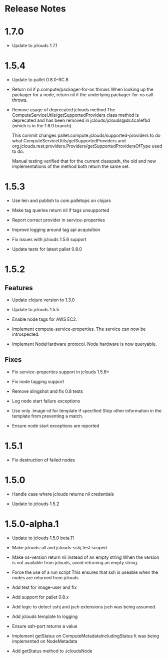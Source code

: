 # Release Notes

# 1.7.0

- Update to jclouds 1.7.1

# 1.5.4

- Update to pallet 0.8.0-RC.8

- Return nil if p.compute/packager-for-os throws
  When looking up the packager for a node, return nil if the underlying
  packager-for-os call throws.

- Remove usage of deprecated jclouds method
  The ComputeServiceUtils/getSupportedProviders class method is deprecated
  and has been removed in jclouds/jclouds@dc4ca1efbd (which is in the 1.6.0
  branch).

  This commit changes pallet.compute.jclouds/supported-providers to do what
  ComputeServiceUtils/getSupportedProviders and
  org.jclouds.rest.providers.Providers/getSupportedProvidersOfType used to
  do.

  Manual testing verified that for the current classpath, the old and new
  implementations of the method both return the same set.

# 1.5.3

- Use lein and publish to com.palletops on clojars

- Make tag queries return nil if tags unsupported

- Report correct provider in service-properties

- Improve logging around tag api acquisition

- Fix issues with jclouds 1.5.6 support

- Update tests for latest pallet 0.8.0

# 1.5.2

## Features

- Update clojure version to 1.3.0

- Update to jclouds 1.5.5

- Enable node tags for AWS EC2.

- Implement compute-service-properties.  The service can now be introspected.

- Implement NodeHardware protocol.  Node hardware is now queryable.

## Fixes

- Fix service-properties support in jclouds 1.5.6+

- Fix node tagging support

- Remove slingshot and fix 0.8 tests

- Log node start failure exceptions

- Use only :image-id for template if specified
  Stop other information in the template from preventing a match.

- Ensure node start exceptions are reported

# 1.5.1

- Fix destruction of failed nodes

# 1.5.0

- Handle case where jclouds returns nil credentials

- Update to jclouds 1.5.2

# 1.5.0-alpha.1

- Update to jclouds 1.5.0 beta.11

- Make jclouds-all and jclouds-sshj test scoped

- Make os-version return nil instead of an empty string
  When the version is not available from jclouds, avoid returning an empty
  string.

- Force the use of a run script
  This ensures that ssh is useable when the nodes are returned from jclouds

- Add test for image-user and fix

- Add support for pallet 0.8.x

- Add logic to detect sshj and jsch extensions
  jsch was being assumed.

- Add jclouds template to logging

- Ensure ssh-port returns a value

- Implement getStatus on ComputeMetadataIncludingStatus
  It was being implemented on NodeMetadata

- Add getStatus method to JcloudsNode
